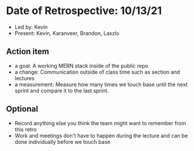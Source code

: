 # Date of Retrospective: 10/13/21

- Led by: Kevin
- Present: Kevin, Karanveer, Brandon, Laszlo

## Action item

- a goal: A working MERN stack inside of the public repo
- a change: Communication outside of class time such as section and lectures
- a measurement: Measure how many times we touch base until the next sprint and compare it to the last sprint.

## Optional

- Record anything else you think the team might want to remember from this retro
- Work and meetings don't have to happen during the lecture and can be done individually before we touch base
